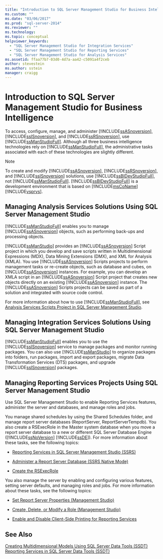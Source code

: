 ```yaml
---
title: "Introduction to SQL Server Management Studio for Business Intelligence | Microsoft Docs"
ms.custom: ""
ms.date: "03/06/2017"
ms.prod: "sql-server-2014"
ms.reviewer: ""
ms.technology:
ms.topic: conceptual
helpviewer_keywords: 
  - "SQL Server Management Studio for Integration Services"
  - "SQL Server Management Studio for Reporting Services"
  - "SQL Server Management Studio for Analysis Services"
ms.assetid: ffaa77b7-03d0-4d7a-aa42-c5091a4f2ceb
author: stevestein
ms.author: sstein
manager: craigg
---
```

# Introduction to SQL Server Management Studio for Business Intelligence
  To access, configure, manage, and administer [!INCLUDE[ssASnoversion](../includes/ssasnoversion-md.md)], [!INCLUDE[ssISnoversion](../includes/ssisnoversion-md.md)], and [!INCLUDE[ssRSnoversion](../includes/ssrsnoversion-md.md)], use [!INCLUDE[ssManStudioFull](../includes/ssmanstudiofull-md.md)]. Although all three business intelligence technologies rely on [!INCLUDE[ssManStudioFull](../includes/ssmanstudiofull-md.md)], the administrative tasks associated with each of these technologies are slightly different.  
  
> [!NOTE]  
>  To create and modify [!INCLUDE[ssASnoversion](../includes/ssasnoversion-md.md)], [!INCLUDE[ssRSnoversion](../includes/ssrsnoversion-md.md)], and [!INCLUDE[ssISnoversion](../includes/ssisnoversion-md.md)] solutions, use [!INCLUDE[ssBIDevStudioFull](../includes/ssbidevstudiofull-md.md)], not [!INCLUDE[ssManStudioFull](../includes/ssmanstudiofull-md.md)]. [!INCLUDE[ssBIDevStudioFull](../includes/ssbidevstudiofull-md.md)] is a development environment that is based on [!INCLUDE[msCoName](../includes/msconame-md.md)][!INCLUDE[vsprvs](../includes/vsprvs-md.md)].  
  
## Managing Analysis Services Solutions Using SQL Server Management Studio  
 [!INCLUDE[ssManStudioFull](../includes/ssmanstudiofull-md.md)] enables you to manage [!INCLUDE[ssASnoversion](../includes/ssasnoversion-md.md)] objects, such as performing back-ups and processing objects.  
  
 [!INCLUDE[ssManStudio](../includes/ssmanstudio-md.md)] provides an [!INCLUDE[ssASnoversion](../includes/ssasnoversion-md.md)] Script project in which you develop and save scripts written in Multidimensional Expressions (MDX), Data Mining Extensions (DMX), and XML for Analysis (XMLA). You use [!INCLUDE[ssASnoversion](../includes/ssasnoversion-md.md)] Scripts projects to perform management tasks or re-create objects, such as database and cubes, on [!INCLUDE[ssASnoversion](../includes/ssasnoversion-md.md)] instances. For example, you can develop an XMLA script in an [!INCLUDE[ssASnoversion](../includes/ssasnoversion-md.md)] Script project that creates new objects directly on an existing [!INCLUDE[ssASnoversion](../includes/ssasnoversion-md.md)] instance. The [!INCLUDE[ssASnoversion](../includes/ssasnoversion-md.md)] Scripts projects can be saved as part of a solution and integrated with source code control.  
  
 For more information about how to use [!INCLUDE[ssManStudioFull](../includes/ssmanstudiofull-md.md)], see [Analysis Services Scripts Project in SQL Server Management Studio](../analysis-services/instances/analysis-services-scripts-project-in-sql-server-management-studio.md).  
  
## Managing Integration Services Solutions Using SQL Server Management Studio  
 [!INCLUDE[ssManStudioFull](../includes/ssmanstudiofull-md.md)] enables you to use the [!INCLUDE[ssISnoversion](../includes/ssisnoversion-md.md)] service to manage packages and monitor running packages. You can also use [!INCLUDE[ssManStudio](../includes/ssmanstudio-md.md)] to organize packages into folders, run packages, import and export packages, migrate Data Transformation Services (DTS) packages, and upgrade [!INCLUDE[ssISnoversion](../includes/ssisnoversion-md.md)] packages.  
  
## Managing Reporting Services Projects Using SQL Server Management Studio  
 Use SQL Server Management Studio to enable Reporting Services features, administer the server and databases, and manage roles and jobs.  
  
 You manage shared schedules by using the Shared Schedules folder, and manage report server databases (ReportServer, ReportServerTempdb). You also create a RSExecRole in the Master system database when you move a report server database to a new or different SQL Server Database Engine ([!INCLUDE[ssNoVersion](../includes/ssnoversion-md.md)] [!INCLUDE[ssDE](../includes/ssde-md.md)]). For more information about these tasks, see the following topics:  
  
-   [Reporting Services in SQL Server Management Studio &#40;SSRS&#41;](../reporting-services/tools/reporting-services-in-sql-server-management-studio-ssrs.md)  
  
-   [Administer a Report Server Database &#40;SSRS Native Mode&#41;](../reporting-services/report-server/report-server-database-ssrs-native-mode.md)  
  
-   [Create the RSExecRole](../reporting-services/security/create-the-rsexecrole.md)  
  
 You also manage the server by enabling and configuring various features, setting server defaults, and managing roles and jobs. For more information about these tasks, see the following topics:  
  
-   [Set Report Server Properties &#40;Management Studio&#41;](../reporting-services/tools/set-report-server-properties-management-studio.md)  
  
-   [Create, Delete, or Modify a Role &#40;Management Studio&#41;](../reporting-services/security/role-definitions-create-delete-or-modify.md)  
  
-   [Enable and Disable Client-Side Printing for Reporting Services](../reporting-services/report-server/enable-and-disable-client-side-printing-for-reporting-services.md)  
  
## See Also  
 [Creating Multidimensional Models Using SQL Server Data Tools &#40;SSDT&#41;](../analysis-services/multidimensional-models/creating-multidimensional-models-using-sql-server-data-tools-ssdt.md)   
 [Reporting Services in SQL Server Data Tools &#40;SSDT&#41;](../reporting-services/tools/reporting-services-in-sql-server-data-tools-ssdt.md)  
  
  
